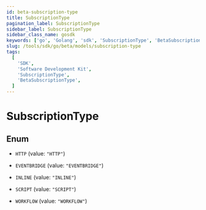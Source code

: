 ```yaml
---
id: beta-subscription-type
title: SubscriptionType
pagination_label: SubscriptionType
sidebar_label: SubscriptionType
sidebar_class_name: gosdk
keywords: ['go', 'Golang', 'sdk', 'SubscriptionType', 'BetaSubscriptionType']
slug: /tools/sdk/go/beta/models/subscription-type
tags:
  [
    'SDK',
    'Software Development Kit',
    'SubscriptionType',
    'BetaSubscriptionType',
  ]
---
```


# SubscriptionType

## Enum

- `HTTP` (value: `"HTTP"`)

- `EVENTBRIDGE` (value: `"EVENTBRIDGE"`)

- `INLINE` (value: `"INLINE"`)

- `SCRIPT` (value: `"SCRIPT"`)

- `WORKFLOW` (value: `"WORKFLOW"`)
